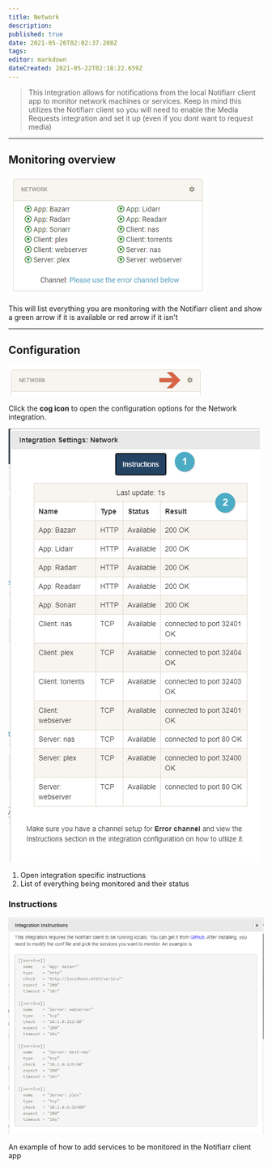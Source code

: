 ```yaml
---
title: Network
description: 
published: true
date: 2021-05-26T02:02:37.208Z
tags: 
editor: markdown
dateCreated: 2021-05-22T02:18:22.659Z
---
```


> This integration allows for notifications from the local Notifiarr client app to monitor network machines or services. Keep in mind this utilizes the Notifiarr client so you will need to enable the Media Requests integration and set it up (even if you dont want to request media)

---

## Monitoring overview

![overview.png](/network/overview.png)

This will list everything you are monitoring with the Notifiarr client and show a green arrow if it is available or red arrow if it isn't

---

## Configuration

![open-configuration.png](/network/open-configuration.png)

Click the **cog icon** to open the configuration options for the Network integration.

![configuration.png](/network/configuration.png)

1. Open integration specific instructions
1. List of everything being monitored and their status

### Instructions

![instructions.png](/network/instructions.png)

An example of how to add services to be monitored in the Notifiarr client app
